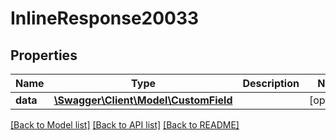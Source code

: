 # InlineResponse20033

## Properties
Name | Type | Description | Notes
------------ | ------------- | ------------- | -------------
**data** | [**\Swagger\Client\Model\CustomField**](CustomField.md) |  | [optional] 

[[Back to Model list]](../../README.md#documentation-for-models) [[Back to API list]](../../README.md#documentation-for-api-endpoints) [[Back to README]](../../README.md)

